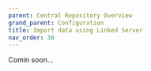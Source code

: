 ```yaml
---
parent: Central Repository Overview
grand_parent: Configuration
title: Import data using Linked Server
nav_order: 30
---
```


Comin soon...